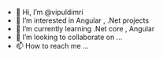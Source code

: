 - 👋 Hi, I’m @vipuldimri
- 👀 I’m interested in Angular , .Net projects
- 🌱 I’m currently learning .Net core , Angular
- 💞️ I’m looking to collaborate on ...
- 📫 How to reach me ...

<!---
vipuldimri/vipuldimri is a ✨ special ✨ repository because its `README.md` (this file) appears on your GitHub profile.
You can click the Preview link to take a look at your changes.
--->
